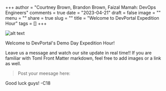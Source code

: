 +++
author = "Courtney Brown, Brandon Brown, Faizal Mamah: DevOps Engineers"
comments = true
date = "2023-04-21"
draft = false
image = ""
menu = ""
share = true
slug = ""
title = "Welcome to DevPortal Expedition Hour"
tags = []
+++

![alt text](https://blog.exigence.io/hs-fs/hubfs/298-2987566_devops-tools-clipart.png?width=3072&name=298-2987566_devops-tools-clipart.png)

Welcome to DevPortal's Demo Day Expedition Hour!

Leave us a message and watch our site update in real time!! If you are familiar with Toml Front Matter markdown, feel free to add images or a link as well.

> Post your meesage here: 

Good luck guys! -C18

